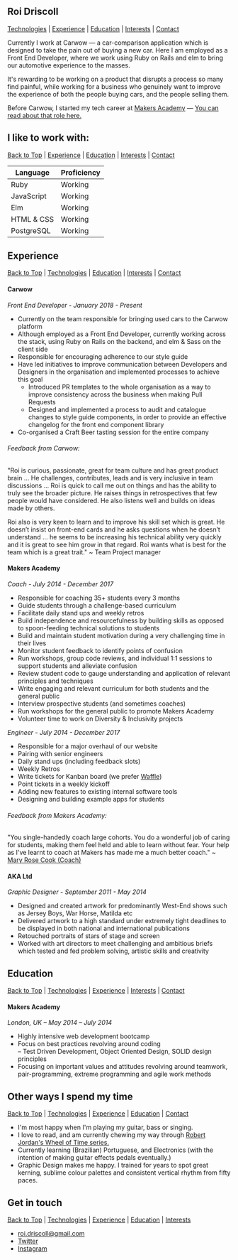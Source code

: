 ## Roi Driscoll

[Technologies](https://github.com/roidriscoll/CV#i-like-to-work-with) |
[Experience](https://github.com/roidriscoll/CV#experience) |
[Education](https://github.com/roidriscoll/CV#education) |
[Interests](https://github.com/roidriscoll/CV#other-ways-i-spend-my-time) |
[Contact](https://github.com/roidriscoll/CV#get-in-touch)

Currently I work at Carwow — a car-comparison application which is designed to take the pain out of buying a new car. Here I am employed as a Front End Developer, where we work using Ruby on Rails and elm to bring our automotive experience to the masses.

It's rewarding to be working on a product that disrupts a process so many find painful, while working for a business who genuinely want to improve the experience of both the people buying cars, and the people selling them.

Before Carwow, I started my tech career at [Makers Academy](http://makersacademy.com) — [You can read about that role here.](https://github.com/oceansize/cv/blob/9c4cbbf39eedcf03b3a5f3ed3266cab00ceb5fa7/README.md)

## I like to work with:

[Back to Top](https://github.com/roidriscoll/CV#roi-driscoll) |
[Experience](https://github.com/roidriscoll/CV#experience) |
[Education](https://github.com/roidriscoll/CV#education) |
[Interests](https://github.com/roidriscoll/CV#other-ways-i-spend-my-time) |
[Contact](https://github.com/roidriscoll/CV#get-in-touch)

| Language   | Proficiency |
| ---------- | ----------- |
| Ruby       | Working     |
| JavaScript | Working     |
| Elm        | Working     |
| HTML & CSS | Working     |
| PostgreSQL | Working     |

## Experience

[Back to Top](https://github.com/roidriscoll/CV#roi-driscoll) |
[Technologies](https://github.com/roidriscoll/CV#i-like-to-work-with) |
[Education](https://github.com/roidriscoll/CV#education) |
[Interests](https://github.com/roidriscoll/CV#other-ways-i-spend-my-time) |
[Contact](https://github.com/roidriscoll/CV#get-in-touch)

#### Carwow

_Front End Developer - January 2018 - Present_

- Currently on the team responsible for bringing used cars to the Carwow platform
- Although employed as a Front End Developer, currently working across the stack, using Ruby on Rails on the backend, and elm & Sass on the client side
- Responsible for encouraging adherence to our style guide
- Have led initiatives to improve communication between Developers and Designers in the organisation and implemented processes to achieve this goal
  - Introduced PR templates to the whole organisation as a way to improve consistency across the business when making Pull Requests
  - Designed and implemented a process to audit and catalogue changes to style guide components, in order to provide an effective changelog for the front end component library
- Co-organised a Craft Beer tasting session for the entire company


###### Feedback from Carwow:

"Roi is curious, passionate, great for team culture and has great product brain ... He challenges, contributes, leads and is very inclusive in team discussions ... Roi is quick to call me out on things and has the ability to truly see the broader picture. He raises things in retrospectives that few people would have considered. He also listens well and builds on ideas made by others.

Roi also is very keen to learn and to improve his skill set which is great. He doesn’t insist on front-end cards and he asks questions when he doesn’t understand ... he seems to be increasing his technical ability very quickly and it is great to see him grow in that regard. Roi wants what is best for the team which is a great trait." ~ Team Project manager

#### Makers Academy

_Coach - July 2014 - December 2017_

- Responsible for coaching 35+ students every 3 months
- Guide students through a challenge-based curriculum
- Facilitate daily stand ups and weekly retros
- Build independence and resourcefulness by building skills as opposed to spoon-feeding technical solutions to students
- Build and maintain student motivation during a very challenging time in their lives
- Monitor student feedback to identify points of confusion
- Run workshops, group code reviews, and individual 1:1 sessions to support students and alleviate confusion
- Review student code to gauge understanding and application of relevant principles and techniques
- Write engaging and relevant curriculum for both students and the general public
- Interview prospective students (and sometimes coaches)
- Run workshops for the general public to promote Makers Academy
- Volunteer time to work on Diversity & Inclusivity projects

_Engineer - July 2014 - December 2017_

- Responsible for a major overhaul of our website
- Pairing with senior engineers
- Daily stand ups (including feedback slots)
- Weekly Retros
- Write tickets for Kanban board (we prefer [Waffle](https://waffle.io/))
- Point tickets in a weekly kickoff
- Adding new features to existing internal software tools
- Designing and building example apps for students

###### Feedback from Makers Academy:

"You single-handedly coach large cohorts. You do a wonderful job of caring for students, making them feel held and able to learn without fear. Your help as I've learnt to coach at Makers has made me a much better coach." ~ [Mary Rose Cook (Coach)](https://maryrosecook.com/)

#### AKA Ltd

_Graphic Designer - September 2011 - May 2014_

- Designed and created artwork for predominantly West-End shows such as Jersey Boys, War Horse, Matilda etc
- Delivered artwork to a high standard under extremely tight deadlines to be displayed in both national and international publications
- Retouched portraits of stars of stage and screen
- Worked with art directors to meet challenging and ambitious briefs which tested and fed problem solving, artistic skills and creativity

## Education

[Back to Top](https://github.com/roidriscoll/CV#roi-driscoll) |
[Technologies](https://github.com/roidriscoll/CV#i-like-to-work-with) |
[Experience](https://github.com/roidriscoll/CV#experience) |
[Interests](https://github.com/roidriscoll/CV#other-ways-i-spend-my-time) |
[Contact](https://github.com/roidriscoll/CV#get-in-touch)

#### Makers Academy

_London, UK – May 2014 – July 2014_

- Highly intensive web development bootcamp
- Focus on best practices revolving around coding  
  – Test Driven Development, Object Oriented Design, SOLID design principles
- Focusing on important values and attitudes revolving around teamwork, pair-programming, extreme programming and agile work methods

## Other ways I spend my time

[Back to Top](https://github.com/roidriscoll/CV#roi-driscoll) |
[Technologies](https://github.com/roidriscoll/CV#i-like-to-work-with) |
[Experience](https://github.com/roidriscoll/CV#experience) |
[Education](https://github.com/roidriscoll/CV#education) |
[Contact](https://github.com/roidriscoll/CV#get-in-touch)

- I'm most happy when I'm playing my guitar, bass or singing.
- I love to read, and am currently chewing my way through [Robert Jordan's Wheel of Time series.](https://en.wikipedia.org/wiki/The_Wheel_of_Time)
- Currently learning (Brazilian) Portuguese, and Electronics (with the intention of making guitar effects pedals eventually.)
- Graphic Design makes me happy. I trained for years to spot great kerning, sublime colour palettes and consistent vertical rhythm from fifty paces.

## Get in touch

[Back to Top](https://github.com/roidriscoll/CV#roi-driscoll) |
[Technologies](https://github.com/roidriscoll/CV#i-like-to-work-with) |
[Experience](https://github.com/roidriscoll/CV#experience) |
[Education](https://github.com/roidriscoll/CV#education) |
[Interests](https://github.com/roidriscoll/CV#other-ways-i-spend-my-time)

- [roi.driscoll@gmail.com]()
- [Twitter](https://twitter.com/d_roi_d)
- [Instagram](https://www.instagram.com/roidriscoll/)
